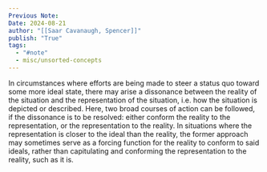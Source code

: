 ```yaml
---
Previous Note:
Date: 2024-08-21
author: "[[Saar Cavanaugh, Spencer]]"
publish: "True"
tags:
  - "#note"
  - misc/unsorted-concepts
---
```


In circumstances where efforts are being made to steer a status quo toward some more ideal state, there may arise a dissonance between the reality of the situation and the representation of the situation, i.e. how the situation is depicted or described. Here, two broad courses of action can be followed, if the dissonance is to be resolved: either conform the reality to the representation, or the representation to the reality. In situations where the representation is closer to the ideal than the reality, the former approach may sometimes serve as a forcing function for the reality to conform to said ideals, rather than capitulating and conforming the representation to the reality, such as it is.
